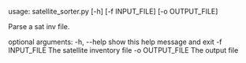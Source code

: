usage: satellite_sorter.py [-h] [-f INPUT_FILE] [-o OUTPUT_FILE]

Parse a sat inv file.

optional arguments:
  -h, --help      show this help message and exit
  -f INPUT_FILE   The satellite inventory file
  -o OUTPUT_FILE  The output file

